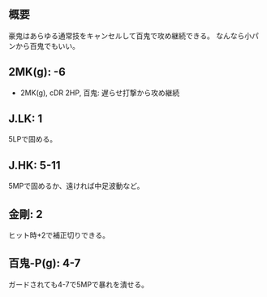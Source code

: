 ## 概要

豪鬼はあらゆる通常技をキャンセルして百鬼で攻め継続できる。
なんなら小パンから百鬼でもいい。

## 2MK(g): -6

- 2MK(g), cDR 2HP, 百鬼: 遅らせ打撃から攻め継続

## J.LK: 1

5LPで固める。

## J.HK: 5-11

5MPで固めるか、遠ければ中足波動など。

## 金剛: 2

ヒット時+2で補正切りできる。

## 百鬼-P(g): 4-7

ガードされても4-7で5MPで暴れを潰せる。
